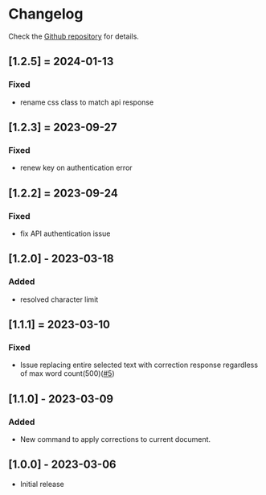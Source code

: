 # Changelog

Check the [Github repository](https://github.com/moonkorea00/vscode-korean-grammar-checker) for details.

## [1.2.5] = 2024-01-13

### Fixed

- rename css class to match api response

## [1.2.3] = 2023-09-27

### Fixed

- renew key on authentication error

## [1.2.2] = 2023-09-24

### Fixed

- fix API authentication issue

## [1.2.0] - 2023-03-18

### Added

- resolved character limit

## [1.1.1] = 2023-03-10

### Fixed

- Issue replacing entire selected text with correction response regardless of max word count(500)([#5](https://github.com/moonkorea00/vscode-korean-grammar-checker/issues/5))

## [1.1.0] - 2023-03-09

### Added

- New command to apply corrections to current document.

## [1.0.0] - 2023-03-06

- Initial release